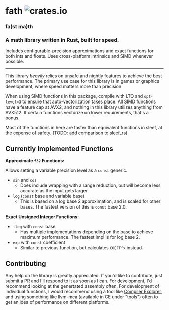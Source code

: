 # fath ![crates.io](https://img.shields.io/crates/v/fath.svg)
### fa(st ma)th
### A math library written in Rust, built for speed.

Includes configurable-precision approximations and exact functions for both ints and floats. Uses cross-platform intrinsics and SIMD whenever possible.

--------------------

This library *heavily* relies on unsafe and nightly features to achieve the best performance. The primary use case for this library is in games or graphics development, where speed matters more than precision

When using SIMD functions in this package, compile with LTO and `opt-level=3` to ensure that auto-vectorization takes place. All SIMD functions have a feature cap at AVX2, and nothing in this library utilizes anything from AVX512. If certain functions vectorize on lower requirements, that's a bonus.

Most of the functions in here are faster than equivalent functions in sleef, at the expense of safety.
(TODO: add comparison to sleef_rs)

## Currently Implemented Functions
**Approximate `f32` Functions:**

Allows setting a variable precision level as a `const` generic.
* `sin` and `cos`
  * Does include wrapping with a range reduction, but will become less accurate as the input gets larger.
* `log` (`const` base and variable base)
  * This is based on a log base 2 approximation, and is scaled for other bases. The fastest version of this is `const` base 2.0.

**Exact Unsigned Integer Functions:**
* `ilog` with `const` base
  * Has multiple implementations depending on the base to achieve maximum performance. The fastest impl is for log base 2.
* `exp` with `const` coefficient
  * Similar to previous function, but calculates `COEFF^x` instead.

## Contributing
Any help on the library is greatly appreciated. If you'd like to contribute, just submit a PR and I'll respond to it as soon as I can.
For development, I'd recommend looking at the genertated assembly often. For development of individual functions, I would recommend using a tool like [Compiler Explorer](https://rust.godbolt.org/), and using something like llvm-mca (available in CE under "tools") often to get an idea of performance on different platforms.
